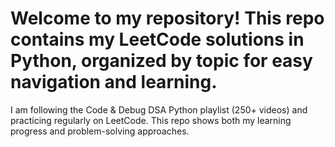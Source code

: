 # Welcome to my repository! This repo contains my LeetCode solutions in Python, organized by topic for easy navigation and learning.

I am following the Code & Debug DSA Python playlist (250+ videos) and practicing regularly on LeetCode.
This repo shows both my learning progress and problem-solving approaches.
